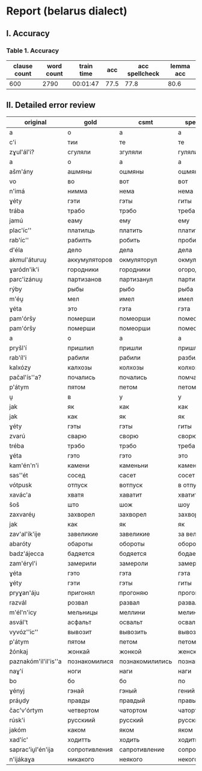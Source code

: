 # Report (belarus dialect)

## I. Accuracy

### Table 1. Accuracy

| clause count | word count | train time | acc  | acc spellcheck | lemma acc | 
|--------------|------------|------------|------|----------------|-----------| 
| 600          | 2790       | 00:01:47   | 77.5 | 77.8           | 80.6      | 


## II. Detailed error review

| original             | gold          | csmt            | spellcheck    | 
|----------------------|---------------|-----------------|---------------| 
| a                    | о             | а               | а             | 
| c'i                  | тии           | те              | те            | 
| zɣul'ál'i?           | сгуляли       | згуляли         | гуляли        | 
| a                    | о             | а               | а             | 
| ašm'ány              | ашмяны        | ошмяны          | ошмяны        | 
| vo                   | во            | вот             | вот           | 
| n'imá                | нимма         | нема            | нема          | 
| ɣéty                 | гэти          | гэты            | гиты          | 
| trába                | трабо         | трэбо           | треба         | 
| jamú                 | еаму          | ему             | ему           | 
| plac'íc''            | платилць      | платить         | платить       | 
| rab'íc''             | рабилть       | робить          | пробить       | 
| d'éla                | дело          | дела            | дела          | 
| akmul'áturuṷ         | аккумуляторов | окмуляторул     | окмуляторул   | 
| ɣaródn'ik'i          | городники     | городники       | огородники    | 
| parc'izánuṷ          | партизанов    | партизанул      | партизан ул   | 
| rýby                 | рыбы          | рыбо            | рыба          | 
| m'éṷ                 | мел           | имел            | имел          | 
| ɣéta                 | это           | гэта            | гэта          | 
| pam'óršy             | померши       | помеорши        | помеорши      | 
| pam'óršy             | померши       | помеорши        | помеорши      | 
| a                    | о             | а               | а             | 
| pryšl'í              | пришлил       | пришли          | пришли        | 
| rab'íl'i             | рабили        | рабили          | разбили       | 
| kalxózy              | калхозы       | колхозы         | колхозы       | 
| pačal'ís''a?         | почались      | почались        | помчались     | 
| p'átym               | пятом         | петом           | петом         | 
| ṷ                    | в             | у               | у             | 
| jak                  | як            | как             | как           | 
| jak                  | как           | як              | як            | 
| ɣéty                 | гэты          | гэты            | гиты          | 
| zvarú                | сварю         | сворю           | сворю         | 
| tréba                | трэбо         | трэбо           | треба         | 
| ɣéta                 | гэто          | гэто            | это           | 
| kam'én'n'i           | камени        | каменьни        | камень ни     | 
| sas''ét              | сосед         | сасет           | сосет         | 
| vótpusk              | отпуск        | вотпуск         | в отпуск      | 
| xavác'a              | хватя         | хаватит         | хватит        | 
| šoš                  | што           | шож             | шоу           | 
| zaxvaréṷ             | захворел      | захворел        | захворал      | 
| jak                  | как           | як              | як            | 
| zav'al'ík'ije        | завеликие     | завеликие       | за великие    | 
| abaróty              | обароты       | обороты         | обороты       | 
| baǳ'ájecca           | бадяется      | бодяется        | бодается      | 
| zam'éryl'i           | замерили      | замероли        | замерли       | 
| ɣéta                 | гэто          | гэта            | гэта          | 
| ɣéty                 | гэти          | гэты            | гиты          | 
| pryɣan'áju           | пригонял      | прогоняю        | прогоняю      | 
| razvál               | розвал        | развал          | развал        | 
| m'él'n'icy           | мельницы      | меллини         | мелине        | 
| asvál't              | асфальт       | освальт         | освальд       | 
| vyvóz''ic''          | вывозит       | вывозить        | вывозить      | 
| p'átym               | пятом         | петом           | петом         | 
| žónkaj               | жонкай        | жонкой          | женской       | 
| paznakóm'il'il'is''a | познакомилися | познакомилились | познакомились | 
| naɣ'í                | ноги          | наги            | наги          | 
| bo                   | бо            | бо              | по            | 
| ɣényj                | гэнай         | гэный           | гений         | 
| práṷdy               | правды        | правдый         | правый        | 
| čac'v'órtym          | четвертом     | чатортом        | чатортом      | 
| rúsk'i               | русскиий      | русский         | русский       | 
| jakóm                | каком         | яком            | яком          | 
| xad'íc'              | ходитть       | ходить          | ходить        | 
| saprac'iṷl'én'ija    | сопротивления | сапротивление   | сопротивление | 
| n'ijákaɣa            | никакого      | неякого         | некого        |